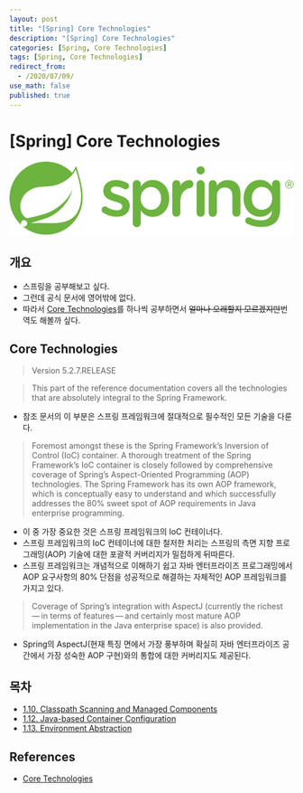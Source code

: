 ```yaml
---
layout: post
title: "[Spring] Core Technologies"
description: "[Spring] Core Technologies"
categories: [Spring, Core Technologies]
tags: [Spring, Core Technologies]
redirect_from:
  - /2020/07/09/
use_math: false
published: true
---
```


# [Spring] Core Technologies

<img src="/assets/images/posts/logos/spring-logo.svg">

## 개요

- 스프링을 공부해보고 싶다.
- 그런데 공식 문서에 영어밖에 없다.
- 따라서 [Core Technologies](https://docs.spring.io/spring/docs/current/spring-framework-reference/core.html)를 하나씩 공부하면서 ~~얼마나 오래할지 모르겠지만~~번역도 해볼까 싶다.

## Core Technologies

> Version 5.2.7.RELEASE

> This part of the reference documentation covers all the technologies that are absolutely integral to the Spring Framework.

- 참조 문서의 이 부분은 스프링 프레임워크에 절대적으로 필수적인 모든 기술을 다룬다.

> Foremost amongst these is the Spring Framework’s Inversion of Control (IoC) container. A thorough treatment of the Spring Framework’s IoC container is closely followed by comprehensive coverage of Spring’s Aspect-Oriented Programming (AOP) technologies. The Spring Framework has its own AOP framework, which is conceptually easy to understand and which successfully addresses the 80% sweet spot of AOP requirements in Java enterprise programming.

- 이 중 가장 중요한 것은 스프링 프레임워크의 IoC 컨테이너다.
- 스프링 프레임워크의 IoC 컨테이너에 대한 철저한 처리는 스프링의 측면 지향 프로그래밍(AOP) 기술에 대한 포괄적 커버리지가 밀접하게 뒤따른다.
- 스프링 프레임워크는 개념적으로 이해하기 쉽고 자바 엔터프라이즈 프로그래밍에서 AOP 요구사항의 80% 단점을 성공적으로 해결하는 자체적인 AOP 프레임워크를 가지고 있다.

> Coverage of Spring’s integration with AspectJ (currently the richest — in terms of features — and certainly most mature AOP implementation in the Java enterprise space) is also provided.

- Spring의 AspectJ(현재 특징 면에서 가장 풍부하며 확실히 자바 엔터프라이즈 공간에서 가장 성숙한 AOP 구현)와의 통합에 대한 커버리지도 제공된다.

## 목차

- [1.10. Classpath Scanning and Managed Components](https://bossm0n5t3r.github.io/blog/33/)
- [1.12. Java-based Container Configuration](https://bossm0n5t3r.github.io/blog/36/)
- [1.13. Environment Abstraction](https://bossm0n5t3r.github.io/blog/42/)

## References

- [Core Technologies](https://docs.spring.io/spring/docs/current/spring-framework-reference/core.html)
